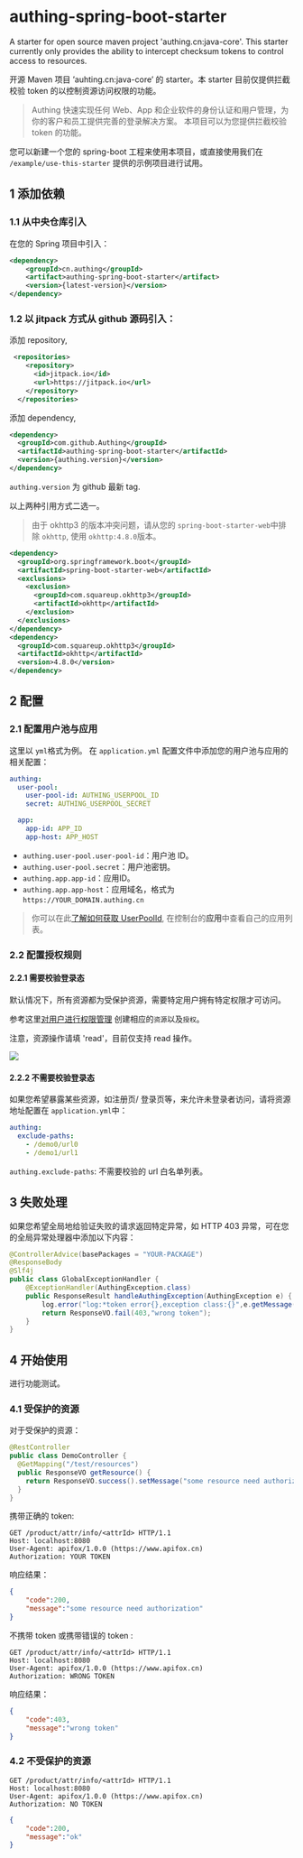 # authing-spring-boot-starter

A starter for open source maven project 'authing.cn:java-core'. This starter currently only provides the ability to intercept checksum tokens to control access to resources.

开源 Maven 项目 ’auhting.cn:java-core’ 的 starter。本 starter 目前仅提供拦截校验 token 的以控制资源访问权限的功能。


> Authing 快速实现任何 Web、App 和企业软件的身份认证和用户管理，为你的客户和员工提供完善的登录解决方案。
> 本项目可以为您提供拦截校验 token 的功能。

您可以新建一个您的 spring-boot 工程来使用本项目，或直接使用我们在 `/example/use-this-starter` 提供的示例项目进行试用。

## 1 添加依赖

### 1.1 从中央仓库引入

在您的 Spring 项目中引入：

```xml
<dependency>
    <groupId>cn.authing</groupId>
    <artifact>authing-spring-boot-starter</artifact>
    <version>{latest-version}</version>
</dependency>
```

### 1.2 以 jitpack 方式从 github 源码引入：

添加 repository,

```xml
 <repositories>
    <repository>
      <id>jitpack.io</id>
      <url>https://jitpack.io</url>
    </repository>
  </repositories>
```

添加 dependency,

```xml
<dependency>
  <groupId>com.github.Authing</groupId>
  <artifactId>authing-spring-boot-starter</artifactId>
  <version>{authing.version}</version>
</dependency>
```

`authing.version` 为 github 最新 tag.

以上两种引用方式二选一。

> 由于 okhttp3 的版本冲突问题，请从您的 `spring-boot-starter-web`中排除 `okhttp`, 使用 `okhttp:4.8.0`版本。

```xml
<dependency>
  <groupId>org.springframework.boot</groupId>
  <artifactId>spring-boot-starter-web</artifactId>
  <exclusions>
    <exclusion>
      <groupId>com.squareup.okhttp3</groupId>
      <artifactId>okhttp</artifactId>
    </exclusion>
  </exclusions>
</dependency>
<dependency>
  <groupId>com.squareup.okhttp3</groupId>
  <artifactId>okhttp</artifactId>
  <version>4.8.0</version>
</dependency>
```


## 2 配置
### 2.1 配置用户池与应用

这里以 `yml`格式为例。 在 `application.yml` 配置文件中添加您的用户池与应用的相关配置：

```yml
authing:
  user-pool:
    user-pool-id: AUTHING_USERPOOL_ID
    secret: AUTHING_USERPOOL_SECRET

  app:
    app-id: APP_ID
    app-host: APP_HOST
```

- `authing.user-pool.user-pool-id`：用户池 ID。
- `authing.user-pool.secret`：用户池密钥。
- `authing.app.app-id`：应用ID。
- `authing.app.app-host`：应用域名，格式为 `https://YOUR_DOMAIN.authing.cn`

> 你可以在此[了解如何获取 UserPoolId](https://docs.authing.cn/v2/guides/faqs/get-userpool-id-and-secret.html), 在控制台的**应用**中查看自己的应用列表。

### 2.2 配置授权规则
#### 2.2.1 需要校验登录态


默认情况下，所有资源都为受保护资源，需要特定用户拥有特定权限才可访问。

参考这里[对用户进行权限管理](https://docs.authing.cn/v2/guides/access-control/) 创建相应的`资源`以及`授权`。

注意，资源操作请填 'read'，目前仅支持 read 操作。

![](./img/ins.png)

#### 2.2.2 不需要校验登录态

如果您希望暴露某些资源，如注册页/ 登录页等，来允许未登录者访问，请将资源地址配置在 `application.yml`中：
```yaml
authing:
  exclude-paths:
    - /demo0/url0
    - /demo1/url1
```
`authing.exclude-paths`: 不需要校验的 url 白名单列表。

## 3 失败处理

如果您希望全局地给验证失败的请求返回特定异常，如 HTTP 403 异常，可在您的全局异常处理器中添加以下内容：

```java
@ControllerAdvice(basePackages = "YOUR-PACKAGE")
@ResponseBody
@Slf4j
public class GlobalExceptionHandler {
    @ExceptionHandler(AuthingException.class)
    public ResponseResult handleAuthingException(AuthingException e) {
        log.error("log:*token error{},exception class:{}",e.getMessage(),e.getClass());
        return ResponseVO.fail(403,"wrong token");
    }
}
```

## 4 开始使用

进行功能测试。
### 4.1 受保护的资源
对于受保护的资源：

```java
@RestController
public class DemoController {
  @GetMapping("/test/resources")
  public ResponseVO getResource() {
    return ResponseVO.success().setMessage("some resource need authorization");
  }
}
```

携带正确的 token:

```http
GET /product/attr/info/<attrId> HTTP/1.1
Host: localhost:8080
User-Agent: apifox/1.0.0 (https://www.apifox.cn)
Authorization: YOUR TOKEN
```

响应结果：

```json
{
    "code":200,
    "message":"some resource need authorization"
}
```

不携带 token 或携带错误的 token :

```http
GET /product/attr/info/<attrId> HTTP/1.1
Host: localhost:8080
User-Agent: apifox/1.0.0 (https://www.apifox.cn)
Authorization: WRONG TOKEN
```

响应结果：

```json
{
    "code":403,
    "message":"wrong token"
}
```
### 4.2 不受保护的资源

```http
GET /product/attr/info/<attrId> HTTP/1.1
Host: localhost:8080
User-Agent: apifox/1.0.0 (https://www.apifox.cn)
Authorization: NO TOKEN
```
```json
{
    "code":200,
    "message":"ok"
}
```
